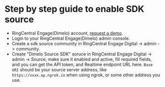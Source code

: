 # Step by step guide to enable SDK source

- RingCentral Engage(Dimelo) account, [request a demo](http://site.dimelo.com/en/demo#schedule-demo).
- Login to your RingCentral Engage(Dimelo) admin console.
- Create a sdk source community in RingCentral Engage Digital -> admin -> community.
- Create "Dimelo Source SDK" soruce in RingCentral Engage Digital -> admin -> Source, make sure it enabled and active, fill required fields, and you can get the API token, and Realtime endpoint URL here. `Base URI` should be your source server address, like `https://xxxx.ap.ngrok.io` when using ngrok, or some other address you use.
